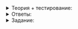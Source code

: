 <details>
<summary>Теория + тестирование:</summary>

# Улучшаем сложность

В предыдущих уроках было много слов, но мало дела. Исправим это скорее. Начнём с примера. В конце урока вы ускорите его в десятки раз.

Даны два вектора чисел. Нужно определить, содержат ли они в точности одинаковые элементы. Элементы в векторах могут быть в разном порядке.

Решение:

```cpp
#include <algorithm>
#include <vector>

using namespace std;

// функция возвращает true, если векторы из одинаковых элементов
bool TestPermut(const vector<int>& v1, const vector<int>& v2) {
    // если они разной длины, элементы заведомо разные
    if (v1.size() != v2.size()) {
        return false;
    }

    for (int i : v1) {
        // проверяем, что каждый элемент первого вектора
        // содержится одинаковое количество раз в обоих векторах
        if (count(v1.begin(), v1.end(), i) != count(v2.begin(), v2.end(), i)) {
            return false;
        }
    }

    return true;
}

```

----------

Пусть N— размер векторов. Оцените сложность этого решения:

-   O(1)
    
-   O(N)
    
-   O(N \log N)
    
-   O(N^2)
    
-   O(N^3)
    

Измерим время работы цикла. Он совершает N итераций. Каждая итерация два раза вызывает алгоритм  `count`. На его  [странице](https://en.cppreference.com/w/cpp/algorithm/count)  на сайте cppreference.com сказано, что его сложность в худшем случае — это линейное количество константных сравнений относительно расстояния между итераторами, то есть O(N). Сделать N раз O(N) — это O(N^2).

----------

Такие сложности есть у массы методов и алгоритмов в стандартной библиотеке. Вы можете самостоятельно убедиться в этом, изучая их страницы на cppreference.com.

Часто сложность можно определить интуитивно, представив, как именно работает функция. Приведём несколько примеров. Постарайтесь в каждом из них понять, почему сложность именно такая.

В частности, O(1) — это сложность:

-   получения или изменения элемента  `vector`,  `deque`,  `string`,  `list`  по итератору;
-   получения или изменения элемента  `vector`  и  `string`  по индексу;
-   перемещения итератора  `vector`  или  `deque`  на произвольное число в любую сторону;
-   перемещение итератора  `map`  или  `set`  на один элемент;
-   вставки в  `stack`, в конец  `vector`, в начало или конец  `deque`, в любое место  `list`  по итератору. Для вектора эта сложность амортизированная. Что это значит, вы узнаете в одном из следующих уроков;
-   удаления в аналогичных случаях.

В одной из прошлых тем вы реализовали стек, который выдаёт наименьший элемент. Сложность получения элемента из такого стека константная — O(1).

O(N) — это сложность:

-   любых алгоритмов, которые один раз проходят от одного итератора до другого:  `find`,  `find_if`,  `iota`,  `count`,  `count_if`,  `transform`;
-   копирования любого контейнера или строки:  `vector`,  `set`,  `map`,  `deque`,  `stack`;
-   деструктора любого контейнера;
-   сравнение контейнеров, строк;
-   вставки в начало или середину  `vector`, середину  `deque`;
-   удаления в аналогичных случаях.

Для методов контейнера параметр N — это количество элементов контейнера, для алгоритмов — расстояние между итераторами.

Все указанные сложности верны, если такие операции с элементами контейнера как удаление, копирование и сравнение константны, то есть имеют сложность O(1). Иначе нужна другая оценка. Например, если есть вектор строк длины не более L, сравнение таких строк требует в худшем случае O(L) операций. Сравнение векторов размера N из таких строк будет иметь сложность O(NL).

----------

Пусть вектор чисел  `v`  имеет размер  `N`. Также переменная  `s`  типа  `string`  содержит  `N`  символов. Укажите сложность следующих операций:

-   `vector<int> u = v`
    
-   `v.insert(v.begin() + N/2, 15);`
    
-   `v[N/2]=100`
    
-   `v.push_back(s[N/2])`
    
-   `std::vector<string> sv(N, s)`
    

Итак, вы увидели три сложности: O(1), O(N), O(N^2). Далее в уроках вы познакомитесь с очень большой (экспоненциальной) и очень маленькой (логарифмической) сложностями.

Если не помните логарифмы — не пугайтесь. Уроки будут понятными для тех, кто забыл логарифмы, и интересными для тех, кто не забыл. В рамках курса будем считать, что логарифм — это просто количество цифр числа. Например, \log 99999\approx5. Такое внимание к логарифмам неслучайно. Они фигурируют в важном классе сложности — O(N\log N). Эта сложность занимает промежуточное положение между линейной и квадратичной сложностью: хуже, чем O(N), и намного лучше, чем O(N^2):

![1.png](https://github.com/AYglazk0v/practicum_Cpp_developer/blob/main/sprint5/%D0%9F%D1%80%D0%BE%D1%81%D1%82%D0%BE_%D0%BE_%D1%81%D0%BB%D0%BE%D0%B6%D0%BD%D0%BE%D0%BC_%D0%A2%D0%B5%D0%BE%D1%80%D0%B8%D1%8F_%D0%B1%D1%8B%D1%81%D1%82%D1%80%D0%BE%D0%B4%D0%B5%D0%B9%D1%81%D1%82%D0%B2%D0%B8%D1%8F/%D0%A3%D0%BB%D1%83%D1%87%D1%88%D0%B0%D0%B5%D0%BC_%D1%81%D0%BB%D0%BE%D0%B6%D0%BD%D0%BE%D1%81%D1%82%D1%8C/img/1.png?raw=true)

_Сравнение трёх асимптотик при N до 10_

![2.png](https://github.com/AYglazk0v/practicum_Cpp_developer/blob/main/sprint5/%D0%9F%D1%80%D0%BE%D1%81%D1%82%D0%BE_%D0%BE_%D1%81%D0%BB%D0%BE%D0%B6%D0%BD%D0%BE%D0%BC_%D0%A2%D0%B5%D0%BE%D1%80%D0%B8%D1%8F_%D0%B1%D1%8B%D1%81%D1%82%D1%80%D0%BE%D0%B4%D0%B5%D0%B9%D1%81%D1%82%D0%B2%D0%B8%D1%8F/%D0%A3%D0%BB%D1%83%D1%87%D1%88%D0%B0%D0%B5%D0%BC_%D1%81%D0%BB%D0%BE%D0%B6%D0%BD%D0%BE%D1%81%D1%82%D1%8C/img/2.png?raw=true)

_Сравнение трёх асимптотик при N до 100_

![3.png](https://github.com/AYglazk0v/practicum_Cpp_developer/blob/main/sprint5/%D0%9F%D1%80%D0%BE%D1%81%D1%82%D0%BE_%D0%BE_%D1%81%D0%BB%D0%BE%D0%B6%D0%BD%D0%BE%D0%BC_%D0%A2%D0%B5%D0%BE%D1%80%D0%B8%D1%8F_%D0%B1%D1%8B%D1%81%D1%82%D1%80%D0%BE%D0%B4%D0%B5%D0%B9%D1%81%D1%82%D0%B2%D0%B8%D1%8F/%D0%A3%D0%BB%D1%83%D1%87%D1%88%D0%B0%D0%B5%D0%BC_%D1%81%D0%BB%D0%BE%D0%B6%D0%BD%D0%BE%D1%81%D1%82%D1%8C/img/3.png?raw=true)

_Сравнение трёх асимптотик при N до 1000_

Такую сложность имеет эффективная сортировка контейнера из N элементов. Убедиться в этом можно на  [странице алгоритма sort](https://en.cppreference.com/w/cpp/algorithm/sort)  в документации.O(N\log N) — теоретический минимум сложности для сортировки. В общем случае невозможно разработать алгоритм сортировки, который бы делал меньше, чем O(N\log N) операций. Вернее, меньше, чем O(N\log N) сравнений.

</details>

<details>
<summary>Ответы:</summary>

# Ответы на задания

Пусть N— размер векторов. Оцените сложность этого решения:

-   **(-)**  O(1)
    
-   **(-)**  O(N)
    
-   **(-)**  O(N \log N)
    
-   **(+)**  O(N^2)
    
-   **(-)**  O(N^3)
    

----------

Пусть вектор чисел  `v`  имеет размер  `N`. Также переменная  `s`  типа  `string`  содержит  `N`  символов. Укажите сложность следующих операций:

-   `vector<int> u = v`

> Правильный ответ: O(N)

-   `v.insert(v.begin() + N/2, 15);`

> Правильный ответ: O(N)

-   `v[N/2]=100`

> Правильный ответ: O(1)

-   `v.push_back(s[N/2])`

> Правильный ответ: O(1)

-   `std::vector<string> sv(N, s)`

> Правильный ответ: O(N²)

</details>

<details>
<summary>Задание:</summary>

### Задание

Оптимизируйте пример из теории: улучшите его сложность, не изменяя при этом работу. Идея быстрого алгоритма есть в подсказке, но постарайтесь додуматься сами.

Самостоятельно сравните время работы квадратичного алгоритма и того, который у вас получился, на большом векторе — например 100 000 элементов.

### Ограничения

Поменяйте только функцию  `TestPermut`. Её поведение не должно измениться.

### Пример

Пример вы можете получить самостоятельно на основе функции  `TestPermut`  заготовки.

### Что отправлять на проверку

Включите в решение оптимизированную функцию  `TestPermut`  из заготовки. Функция  `main`  при проверке учитываться не будет.

### Как будет тестироваться ваш код

Будет проверено, что  `TestPermut`  продолжает работать правильно, а также, что она стала быстрее.

### Подсказка

-   Векторы  `v1 = {1, 15, 10}`  и  `v2 = {10, 1, 15}`  не равны, хотя содержат одинаковые элементы. Если отсортировать векторы, то они они станут равными:  `{1, 10, 15} == {1, 10, 15}`. Используйте это для решения задачи — отсортируйте оба вектора, а затем сравните их.
-   Поскольку векторы переданы через  `const &`, придётся сортировать копии.
-   Сложность сортировки — это O(N\log N), а сложность сравнения двух векторов — O(N), обе намного лучше N^2.

</details>
